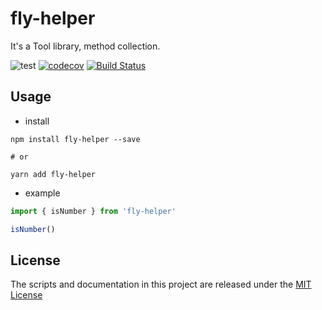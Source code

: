 # fly-helper

It's a Tool library, method collection.

![test](https://github.com/simonwong/fly-helper/workflows/test/badge.svg)
[![codecov](https://codecov.io/gh/simonwong/fly-helper/branch/master/graph/badge.svg)](https://codecov.io/gh/simonwong/fly-helper)
[![Build Status](https://travis-ci.com/simonwong/fly-helper.svg?branch=master)](https://travis-ci.com/simonwong/fly-helper)

## Usage

- install

```shell
npm install fly-helper --save

# or

yarn add fly-helper
```

- example

```javascript
import { isNumber } from 'fly-helper'

isNumber()
```


## License

The scripts and documentation in this project are released under the [MIT License](https://github.com/simonwong/fly-helper/blob/master/LICENSE)
